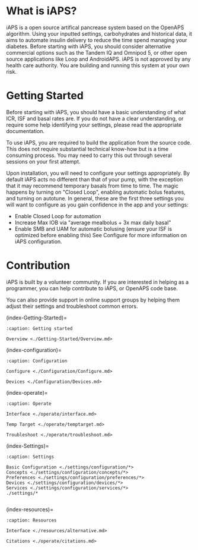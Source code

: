 # What is iAPS?
iAPS is a open source artifical pancrease system based on the OpenAPS algorithm. Using your inputted settings, carbohydrates and historical data, it aims to automate insulin delivery to reduce the time spend managing your diabetes. Before starting with iAPS, you should consider alternative commercial options such as the Tandem IQ and Omnipod 5, or other open source applications like Loop and AndroidAPS. iAPS is not approved by any health care authority. You are building and running this system at your own risk.

# Getting Started
Before starting with iAPS, you should have a basic understanding of what ICR, ISF and basal rates are. If you do not have a clear understanding, or require some help identifying your settings, please read the appropriate documentation.

To use iAPS, you are required to build the application from the source code. This does not require substantial technical know-how but is a time consuming process. You may need to carry this out through several sessions on your first attempt.

Upon installation, you will need to configure your settings appropriately. By default iAPS acts no different than that of your pump, with the exception that it may recommend temporary basals from time to time. The magic happens by turning on "Closed Loop", enabling automatic bolus features, and turning on autotune. In general, these are the first three settings you will want to configure as you gain confidence in the app and your settings:

- Enable Closed Loop for automation
- Increase Max IOB via "average mealbolus + 3x max daily basal"
- Enable SMB and UAM for automatic bolusing (ensure your ISF is optimized before enabling this)
See Configure for more information on iAPS configuration.

# Contribution
iAPS is built by a volunteer community. If you are interested in helping as a programmer, you can help contribute to iAPS, or OpenAPS code base.

You can also provide support in online support groups by helping them adjust their settings and troubleshoot common errors.

(index-Getting-Started)=

```{toctree}
:caption: Getting started

Overview <./Getting-Started/Overview.md>

```

(index-configuration)=

```{toctree}
:caption: Configuration

Configure <./Configuration/Configure.md>

Devices <./Configuration/Devices.md>

```

(index-operate)=

```{toctree}
:caption: Operate

Interface <./operate/interface.md>

Temp Target <./operate/temptarget.md>

Troubleshoot <./operate/troubleshoot.md>

```

(index-Settings)=

```{toctree}
:caption: Settings

Basic Configuration <./settings/configuration/*>
Concepts <./settings/configuration/concepts/*>
Preferences <./settings/configuration/preferences/*>
Devices <./settings/configuration/devices/*>
Services <./settings/configuration/services/*>
./settings/*


```

(index-resources)=

```{toctree}
:caption: Resources

Interface <./resources/alternative.md>

Citations <./operate/citations.md>

```
